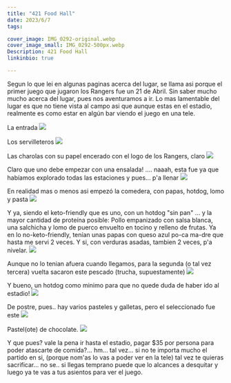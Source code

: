 ```yaml
---
title: "421 Food Hall"
date: 2023/6/7
tags:

cover_image: IMG_0292-original.webp
cover_image_small: IMG_0292-500px.webp
Description: 421 Food Hall
linkinbio: true

---
```


Segun lo que lei en algunas paginas acerca del lugar, se llama asi porque el primer juego que jugaron los Rangers fue un 21 de Abril. Sin saber mucho mucho acerca del lugar, pues nos aventuramos a ir. Lo mas lamentable del lugar es que no tiene vista al campo asi que aunque estas en el estadio, realmente es como estar en algún bar viendo el juego en una tele. 

La entrada
[![](IMG_0291-800px.webp)](IMG_0291-original.webp)

Los servilleteros
[![](IMG_0292-800px.webp)](IMG_0292-original.webp)

Las charolas con su papel encerado con el logo de los Rangers, claro
[![](IMG_0293-800px.webp)](IMG_0293-original.webp)

Claro que uno debe empezar con una ensalada! .... naaah, esta fue ya que habíamos explorado todas las estaciones y pues... p'a llenar
[![](IMG_0303-800px.webp)](IMG_0303-original.webp)

En realidad mas o menos asi empezó la comedera, con papas, hotdog, lomo y pasta
[![](IMG_0302-800px.webp)](IMG_0302-original.webp)

Y ya, siendo el keto-friendly que es uno, con un hotdog "sin pan" ... y la mayor cantidad de proteína posible: Pollo empanizado con salsa blanca, una salchicha y lomo de puerco envuelto en tocino y relleno de frutas. Ya en lo no-keto-friendly, tenían unas papas con queso azul po-ca ma-dre que hasta me servi 2 veces. Y si, con verduras asadas, tambien 2 veces, p'a nivelar.
[![](PXL_20230607_235321568-800px.webp)](PXL_20230607_235321568-original.webp)

Aunque no lo tenian afuera cuando llegamos, para la segunda (o tal vez tercera) vuelta sacaron este pescado (trucha, supuestamente) 
[![](PXL_20230608_001346305-800px.webp)](PXL_20230608_001346305-original.webp)

Y bueno, un hotdog como minimo para que no quede duda de haber ido al estadio!
[![](PXL_20230608_001441102-800px.webp)](PXL_20230608_001441102-original.webp)

De postre, pues.. hay varios pasteles y galletas, pero el seleccionado fue este
[![](IMG_0300-800px.webp)](IMG_0300-original.webp)

Pastel(ote) de chocolate.
[![](IMG_0309-800px.webp)](IMG_0309-original.webp)

Y que pues? vale la pena ir hasta el estadio, pagar $35 por persona para poder atascarte de comida?... hm... tal vez... si no te importa mucho el partido en si, (porque nom'as lo vas a poder ver en la tele) tal vez te quieras sacrificar... no se.. si llegas temprano puede que lo alcances a desquitar y luego ya te vas a tus asientos para ver el juego.
